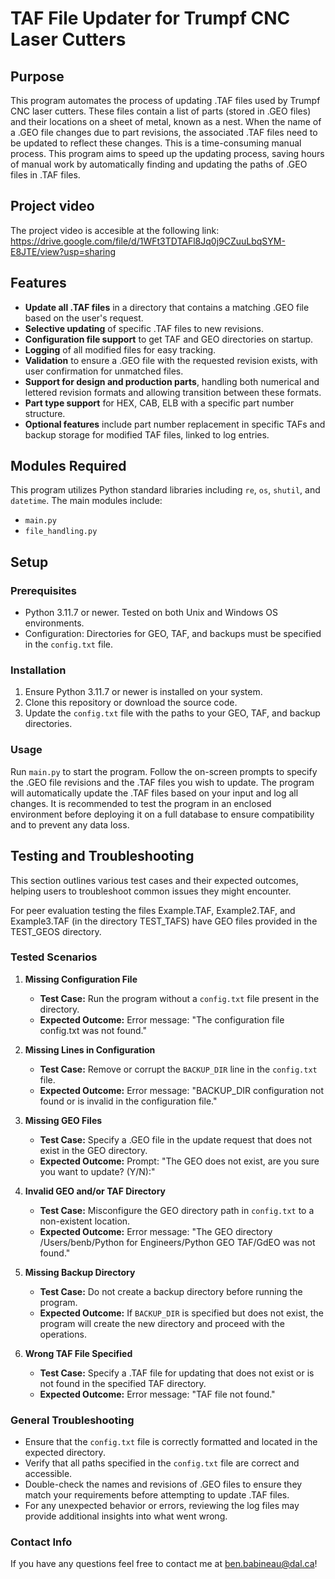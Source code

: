 # TAF File Updater for Trumpf CNC Laser Cutters

## Purpose

This program automates the process of updating .TAF files used by Trumpf CNC laser cutters. These files contain a list of parts (stored in .GEO files) and their locations on a sheet of metal, known as a nest. When the name of a .GEO file changes due to part revisions, the associated .TAF files need to be updated to reflect these changes. This is a time-consuming manual process. This program aims to speed up the updating process, saving hours of manual work by automatically finding and updating the paths of .GEO files in .TAF files.

## Project video

The project video is accesible at the following link:
https://drive.google.com/file/d/1WFt3TDTAFl8Jq0j9CZuuLbqSYM-E8JTE/view?usp=sharing

## Features

- **Update all .TAF files** in a directory that contains a matching .GEO file based on the user's request.
- **Selective updating** of specific .TAF files to new revisions.
- **Configuration file support** to get TAF and GEO directories on startup.
- **Logging** of all modified files for easy tracking.
- **Validation** to ensure a .GEO file with the requested revision exists, with user confirmation for unmatched files.
- **Support for design and production parts**, handling both numerical and lettered revision formats and allowing transition between these formats.
- **Part type support** for HEX, CAB, ELB with a specific part number structure.
- **Optional features** include part number replacement in specific TAFs and backup storage for modified TAF files, linked to log entries.

## Modules Required

This program utilizes Python standard libraries including `re`, `os`, `shutil`, and `datetime`. The main modules include:

- `main.py`
- `file_handling.py`

## Setup

### Prerequisites

- Python 3.11.7 or newer. Tested on both Unix and Windows OS environments.
- Configuration: Directories for GEO, TAF, and backups must be specified in the `config.txt` file.

### Installation

1. Ensure Python 3.11.7 or newer is installed on your system.
2. Clone this repository or download the source code.
3. Update the `config.txt` file with the paths to your GEO, TAF, and backup directories.

### Usage

Run `main.py` to start the program. Follow the on-screen prompts to specify the .GEO file revisions and the .TAF files you wish to update. The program will automatically update the .TAF files based on your input and log all changes.
It is recommended to test the program in an enclosed environment before deploying it on a full database to ensure compatibility and to prevent any data loss.

## Testing and Troubleshooting

This section outlines various test cases and their expected outcomes, helping users to troubleshoot common issues they might encounter.

For peer evaluation testing the files Example.TAF, Example2.TAF, and Example3.TAF (in the directory TEST_TAFS) have GEO files provided in the TEST_GEOS directory.

### Tested Scenarios

1. **Missing Configuration File**
   
   - **Test Case:** Run the program without a `config.txt` file present in the directory.
   - **Expected Outcome:** Error message: "The configuration file config.txt was not found."

2. **Missing Lines in Configuration**
   
   - **Test Case:** Remove or corrupt the `BACKUP_DIR` line in the `config.txt` file.
   - **Expected Outcome:** Error message: "BACKUP_DIR configuration not found or is invalid in the configuration file."

3. **Missing GEO Files**
   
   - **Test Case:** Specify a .GEO file in the update request that does not exist in the GEO directory.
   - **Expected Outcome:** Prompt: "The GEO does not exist, are you sure you want to update? (Y/N):"

4. **Invalid GEO and/or TAF Directory**
   
   - **Test Case:** Misconfigure the GEO directory path in `config.txt` to a non-existent location.
   - **Expected Outcome:** Error message: "The GEO directory /Users/benb/Python for Engineers/Python GEO TAF/GdEO was not found."

5. **Missing Backup Directory**
   
   - **Test Case:** Do not create a backup directory before running the program.
   - **Expected Outcome:** If `BACKUP_DIR` is specified but does not exist, the program will create the new directory and proceed with the operations.

6. **Wrong TAF File Specified**
   
   - **Test Case:** Specify a .TAF file for updating that does not exist or is not found in the specified TAF directory.
   - **Expected Outcome:** Error message: "TAF file not found."

### General Troubleshooting

- Ensure that the `config.txt` file is correctly formatted and located in the expected directory.
- Verify that all paths specified in the `config.txt` file are correct and accessible.
- Double-check the names and revisions of .GEO files to ensure they match your requirements before attempting to update .TAF files.
- For any unexpected behavior or errors, reviewing the log files may provide additional insights into what went wrong.

### Contact Info

If you have any questions feel free to contact me at ben.babineau@dal.ca!